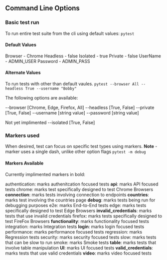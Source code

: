 ## Command Line Options

### Basic test run
To run entire test suite from the cli using default values:
`pytest`

#### Default Values
Browser - Chrome
Headless - false
Isolated - true
Private - false
UserName - ADMIN_USER
Password - ADMIN_PASS

#### Alternate Values
To run tests with other than default vaules. 
`pytest --browser All --headless True --username "Bobby"`

The following options are available:

--browser [Chrome, Edge, Firefox, All]
--headless [True, False]
--private [True, False]
--username [string value]
--password [string value]

Not yet implimented
--isolated [True, False]

### Markers used
When desired, test can focus on specific test types using markers.
**Note** - marker uses a single dash, unlike other option flags
`pytest -m debug`

#### Markers Available
Currently implimented markers in bold:

authentication: marks authenitcation focused tests
**api**: marks API focused tests
chrome: marks test specifically designed to test Chrome Browsers
**connection**: marks tests involving connection to endpoints
**countries**: marks test involving the countries page
**debug**: marks tests being run for debugging purposes
e2e: marks End-to-End tests
edge: marks tests specifically designed to test Edge Browsers
**invalid_credentials**: marks tests that use invalid credentials
firefox: marks tests specifically designed to test FireFox Browsers
**functionality**: marks functionality focused tests
integration: marks Integration tests
**login**: marks login focused tests
performance: marks performance focused tests
regression: marks Regression tests
security: marks security focused tests
slow: marks tests that can be slow to run
smoke: marks Smoke tests
**table**: marks tests that involve table manipulation
**UI**: marks UI focused tests
**valid_credentials**: marks tests that use valid credentials
**video**: marks video focused tests

